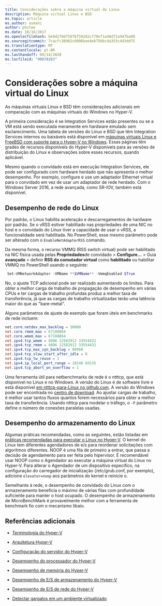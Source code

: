 ```yaml
---
title: Considerações sobre a máquina virtual do Linux
description: Máquina virtual Linux e BSD
ms.topic: article
ms.author: asmahi
author: phstee
ms.date: 10/16/2017
ms.openlocfilehash: be9d2f0d758f6f59282c770ef1a48d71a947ba00
ms.sourcegitcommit: 7cacfc38982c6006bee4eb756bcda353c4d3dd75
ms.translationtype: MT
ms.contentlocale: pt-BR
ms.lasthandoff: 09/14/2020
ms.locfileid: "90078283"
---
```

# <a name="linux-virtual-machine-considerations"></a>Considerações sobre a máquina virtual do Linux

As máquinas virtuais Linux e BSD têm considerações adicionais em comparação com as máquinas virtuais do Windows no Hyper-V.

A primeira consideração é se Integration Services estão presentes ou se a VM está sendo executada meramente em hardware emulado sem esclarecimento. Uma tabela de versões do Linux e BSD que têm Integration Services internos ou baixáveis está disponível em [máquinas virtuais Linux e FreeBSD com suporte para o Hyper-V no Windows](../../../../virtualization/hyper-v/supported-linux-and-freebsd-virtual-machines-for-hyper-v-on-windows.md). Essas páginas têm grades de recursos disponíveis do Hyper-V disponíveis para as versões de distribuição do Linux e observações sobre esses recursos, quando aplicável.

Mesmo quando o convidado está em execução Integration Services, ele pode ser configurado com hardware herdado que não apresenta o melhor desempenho. Por exemplo, configure e use um adaptador Ethernet virtual para o convidado em vez de usar um adaptador de rede herdado. Com o Windows Server 2016, a rede avançada, como SR-IOV, também está disponível.

## <a name="linux-network-performance"></a>Desempenho de rede do Linux

Por padrão, o Linux habilita aceleração e descarregamentos de hardware por padrão. Se o vRSS estiver habilitado nas propriedades de uma NIC no host e o convidado do Linux tiver a capacidade de usar o vRSS, a funcionalidade será habilitada. No PowerShell, esse mesmo parâmetro pode ser alterado com o `EnableNetAdapterRSS` comando.

Da mesma forma, o recurso VMMQ (RSS switch virtual) pode ser habilitado na NIC física usada pelas **Propriedades**de convidado  >  **Configure...**  >  Guia **avançado** > definir **RSS do comutador virtual** como **habilitado** ou habilitar VMMQ no PowerShell usando o seguinte:

```PowerShell
 Set-VMNetworkAdapter -VMName **$VMName** -VmmqEnabled $True
 ```

No, o ajuste TCP adicional pode ser realizado aumentando os limites. Para obter a melhor carga de trabalho de propagação de desempenho em várias CPUs e ter cargas de trabalho profundas produz a melhor taxa de transferência, já que as cargas de trabalho virtualizadas terão uma latência maior do que as "bare-metal".

Alguns parâmetros de ajuste de exemplo que foram úteis em benchmarks de rede incluem:

```PowerShell
net.core.netdev_max_backlog = 30000
net.core.rmem_max = 67108864
net.core.wmem_max = 67108864
net.ipv4.tcp_wmem = 4096 12582912 33554432
net.ipv4.tcp_rmem = 4096 12582912 33554432
net.ipv4.tcp_max_syn_backlog = 80960
net.ipv4.tcp_slow_start_after_idle = 0
net.ipv4.tcp_tw_reuse = 1
net.ipv4.ip_local_port_range = 10240 65535
net.ipv4.tcp_abort_on_overflow = 1
```

Uma ferramenta útil para netbenchmarks de rede é o ntttcp, que está disponível no Linux e no Windows. A versão do Linux é de software livre e está disponível [em ntttcp-para-Linux no github.com](https://github.com/Microsoft/ntttcp-for-linux). A versão do Windows pode ser encontrada no [centro de download](https://gallery.technet.microsoft.com/NTttcp-Version-528-Now-f8b12769). Ao ajustar cargas de trabalho, é melhor usar tantos fluxos quantos forem necessários para obter a melhor taxa de transferência. Usando ntttcp para modelar o tráfego, o `-P` parâmetro define o número de conexões paralelas usadas.

## <a name="linux-storage-performance"></a>Desempenho do armazenamento do Linux

Algumas práticas recomendadas, como as seguintes, estão listadas em [práticas recomendadas para executar o Linux no Hyper-V](../../../../virtualization/hyper-v/best-practices-for-running-linux-on-hyper-v.md). O kernel do Linux tem diferentes agendadores de e/s para reordenar solicitações com algoritmos diferentes. NOOP é uma fila de primeiro a entrar, que passa a decisão de agendamento para ser feita pelo hipervisor. É recomendável usar NOOP como o Agendador ao executar a máquina virtual do Linux no Hyper-V. Para alterar o Agendador de um dispositivo específico, na configuração do carregador de inicialização (/etc/grub.conf, por exemplo), adicione `elevator=noop` aos parâmetros do kernel e reinicie o.

Semelhante à rede, o desempenho de convidado do Linux com o armazenamento beneficia o máximo de várias filas com profundidade suficiente para manter o host ocupado. O desempenho de armazenamento de MicroBenchMark é provavelmente melhor com a ferramenta de benchmark fio com o mecanismo libaio.

## <a name="additional-references"></a>Referências adicionais

-   [Terminologia do Hyper-V](terminology.md)

-   [Arquitetura Hyper-V](architecture.md)

-   [Configuração do servidor do Hyper-V](configuration.md)

-   [Desempenho do processador do Hyper-V](processor-performance.md)

-   [Desempenho de memória do Hyper-V](memory-performance.md)

-   [Desempenho de E/S de armazenamento do Hyper-V](storage-io-performance.md)

-   [Desempenho de E/S de rede do Hyper-V](network-io-performance.md)

-   [Detectar gargalos em um ambiente virtualizado](detecting-virtualized-environment-bottlenecks.md)